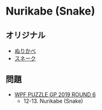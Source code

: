 # Nurikabe (Snake)

## オリジナル
- [ぬりかべ](nurikabe.md)
- [スネーク](snake.md)

## 問題
- [WPF PUZZLE GP 2019 ROUND 6](../questions/wpfpgp2019-6.md)
	- 12-13. Nurikabe (Snake)
